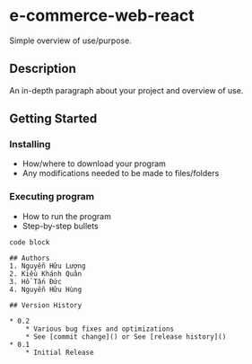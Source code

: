 # e-commerce-web-react
Simple overview of use/purpose.

## Description
An in-depth paragraph about your project and overview of use.

## Getting Started
### Installing

* How/where to download your program
* Any modifications needed to be made to files/folders

### Executing program

* How to run the program
* Step-by-step bullets
```
code block

## Authors
1. Nguyễn Hữu Lượng 
2. Kiều Khánh Quân
3. Hồ Tấn Đức
4. Nguyễn Hữu Hùng

## Version History

* 0.2
    * Various bug fixes and optimizations
    * See [commit change]() or See [release history]()
* 0.1
    * Initial Release


